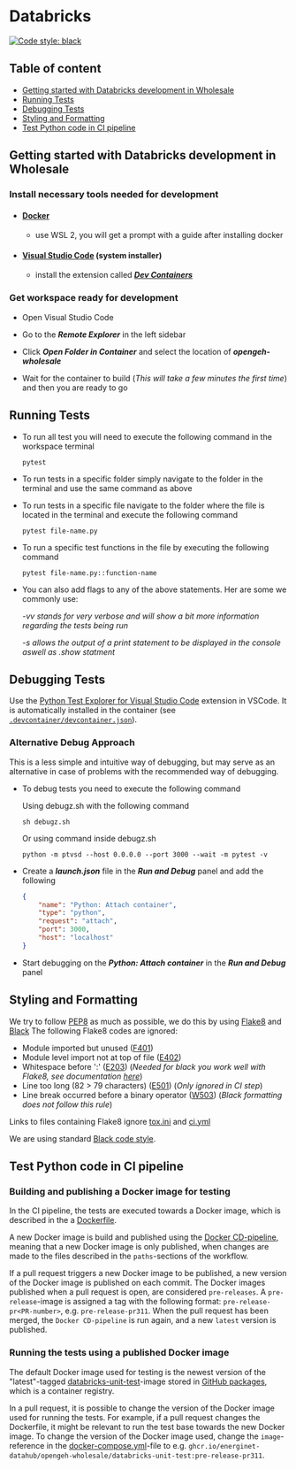 # Databricks

[![Code style: black](https://img.shields.io/badge/code%20style-black-000000.svg)](https://github.com/psf/black)

## Table of content

* [Getting started with Databricks development in Wholesale](#getting-started-with-databrick-development-in-wholesale)
* [Running Tests](#running-tests)
* [Debugging Tests](#debugging-tests)
* [Styling and Formatting](#styling-and-formatting)
* [Test Python code in CI pipeline](#test-python-code-in-ci-pipeline)

## Getting started with Databricks development in Wholesale

### Install necessary tools needed for development

* #### [Docker](https://www.docker.com/get-started)

    * use WSL 2, you will get a prompt with a guide after installing docker

* #### [Visual Studio Code](https://code.visualstudio.com/#alt-downloads) (system installer)

    * install the extension called [***Dev Containers***](https://marketplace.visualstudio.com/items?itemName=ms-vscode-remote.remote-containers)

### Get workspace ready for development

* Open Visual Studio Code

* Go to the ***Remote Explorer*** in the left sidebar

* Click ***Open Folder in Container*** and select the location of ***opengeh-wholesale***

* Wait for the container to build (*This will take a few minutes the first time*) and then you are ready to go

## Running Tests

* To run all test you will need to execute the following command in the workspace terminal

    ```text
    pytest
    ```

* To run tests in a specific folder simply navigate to the folder in the terminal and use the same command as above

* To run tests in a specific file navigate to the folder where the file is located in the terminal and execute the following command

    ```text
    pytest file-name.py
    ```

* To run a specific test functions in the file by executing the following command

    ```text
    pytest file-name.py::function-name
    ```
* You can also add flags to any of the above statements. Her are some we commonly use:
    
    *-vv stands for very verbose and will show a bit more information regarding the tests being run*

    *-s allows the output of a print statement to be displayed in the console aswell as .show statment*

## Debugging Tests

Use the [Python Test Explorer for Visual Studio Code](https://marketplace.visualstudio.com/items?itemName=LittleFoxTeam.vscode-python-test-adapter) extension in VSCode. It is automatically installed in the container (see [`.devcontainer/devcontainer.json`](https://github.com/Energinet-DataHub/opengeh-wholesale/blob/main/.devcontainer/devcontainer.json)).

### Alternative Debug Approach

This is a less simple and intuitive way of debugging,
but may serve as an alternative in case of problems with the recommended way of debugging.

* To debug tests you need to execute the following command

    Using debugz.sh with the following command

    ````text
    sh debugz.sh
    ````

    Or using command inside debugz.sh

    ```text
    python -m ptvsd --host 0.0.0.0 --port 3000 --wait -m pytest -v
    ```

* Create a ***launch.json*** file in the ***Run and Debug*** panel and add the following

    ```json
    {
        "name": "Python: Attach container",
        "type": "python",
        "request": "attach",
        "port": 3000,
        "host": "localhost"
    }
    ```

* Start debugging on the ***Python: Attach container*** in the ***Run and Debug*** panel

## Styling and Formatting

We try to follow [PEP8](https://peps.python.org/pep-0008/) as much as possible, we do this by using [Flake8](https://flake8.pycqa.org/en/latest/) and [Black](https://black.readthedocs.io/en/stable/)
The following Flake8 codes are ignored:

* Module imported but unused ([F401](https://www.flake8rules.com/rules/F401.html))
* Module level import not at top of file ([E402](https://www.flake8rules.com/rules/E402.html))
* Whitespace before ':' ([E203](https://www.flake8rules.com/rules/E203.html)) (*Needed for black you work well with Flake8, see documentation [here](https://github.com/psf/black/blob/main/docs/guides/using_black_with_other_tools.md#flake8)*)
* Line too long (82 &gt; 79 characters) ([E501](https://www.flake8rules.com/rules/E501.html)) (*Only ignored in CI step*)
* Line break occurred before a binary operator ([W503](https://www.flake8rules.com/rules/W503.html)) (*Black formatting does not follow this rule*)

Links to files containing  Flake8 ignore [tox.ini](../../tox.ini) and [ci.yml](../../.github/workflows/ci.yml)

We are using standard [Black code style](https://github.com/psf/black/blob/main/docs/the_black_code_style/current_style.md#the-black-code-style).

## Test Python code in CI pipeline

### Building and publishing a Docker image for testing

In the CI pipeline, the tests are executed towards a Docker image, which is described in the a [Dockerfile](../../.docker/Dockerfile).

A new Docker image is build and published using the [Docker CD-pipeline](../../.github/workflows/cd-docker-test-image.yml), meaning that a new Docker image is only published, when changes are made to the files described in the `paths`-sections of the workflow.

If a pull request triggers a new Docker image to be published, a new version of the Docker image is published on each commit. The Docker images published when a pull request is open, are considered `pre-releases`. A `pre-release`-image is assigned a tag with the following format: `pre-release-pr<PR-number>`, e.g. `pre-release-pr311`. When the pull request has been merged, the `Docker CD-pipeline` is run again, and a new `latest` version is published.

### Running the tests using a published Docker image

The default Docker image used for testing is the newest version of the "latest"-tagged [databricks-unit-test](https://github.com/orgs/Energinet-DataHub/packages?repo_name=opengeh-wholesale)-image stored in [GitHub packages](https://docs.github.com/en/packages/learn-github-packages/introduction-to-github-packages), which is a container registry.

In a pull request, it is possible to change the version of the Docker image used for running the tests. For example, if a pull request changes the Dockerfile, it might be relevant to run the test base towards the new Docker image. To change the version of the Docker image used, change the `image`-reference in the [docker-compose.yml](../../.devcontainer/docker-compose.yml)-file to e.g. `ghcr.io/energinet-datahub/opengeh-wholesale/databricks-unit-test:pre-release-pr311`.
